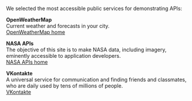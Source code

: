 We selected the most accessible public services for demonstrating APIs:

**OpenWeatherMap**   
Current weather and forecasts in your city.  
<a href="https://openweathermap.org/">OpenWeatherMap home</a>  

**NASA APIs**  
The objective of this site is to make NASA data, including imagery, eminently accessible to application developers.  
<a href="https://api.nasa.gov/">NASA APIs home</a>

**VKontakte**  
A universal service  for communication and finding friends and classmates, who are daily used by tens of millions of people.  
<a href="https://vk.com/">VKontakte</a>
